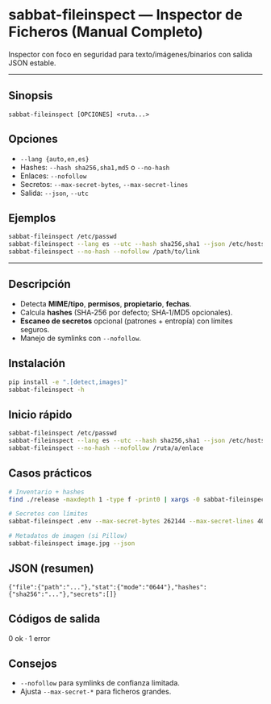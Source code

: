# sabbat-fileinspect — Inspector de Ficheros (Manual Completo)

Inspector con foco en seguridad para texto/imágenes/binarios con salida JSON estable.

---
## Sinopsis
```
sabbat-fileinspect [OPCIONES] <ruta...>
```

## Opciones
- `--lang {auto,en,es}`
- Hashes: `--hash sha256,sha1,md5` o `--no-hash`
- Enlaces: `--nofollow`
- Secretos: `--max-secret-bytes`, `--max-secret-lines`
- Salida: `--json`, `--utc`

## Ejemplos
```bash
sabbat-fileinspect /etc/passwd
sabbat-fileinspect --lang es --utc --hash sha256,sha1 --json /etc/hosts
sabbat-fileinspect --no-hash --nofollow /path/to/link
```
---

## Descripción
- Detecta **MIME/tipo**, **permisos**, **propietario**, **fechas**.
- Calcula **hashes** (SHA‑256 por defecto; SHA‑1/MD5 opcionales).
- **Escaneo de secretos** opcional (patrones + entropía) con límites seguros.
- Manejo de symlinks con `--nofollow`.

## Instalación
```bash
pip install -e ".[detect,images]"
sabbat-fileinspect -h
```

## Inicio rápido
```bash
sabbat-fileinspect /etc/passwd
sabbat-fileinspect --lang es --utc --hash sha256,sha1 --json /etc/hosts
sabbat-fileinspect --no-hash --nofollow /ruta/a/enlace
```

## Casos prácticos
```bash
# Inventario + hashes
find ./release -maxdepth 1 -type f -print0 | xargs -0 sabbat-fileinspect --json > release.json

# Secretos con límites
sabbat-fileinspect .env --max-secret-bytes 262144 --max-secret-lines 400 --json

# Metadatos de imagen (si Pillow)
sabbat-fileinspect image.jpg --json
```

## JSON (resumen)
```jsonc
{"file":{"path":"..."},"stat":{"mode":"0644"},"hashes":{"sha256":"..."},"secrets":[]}
```

## Códigos de salida
0 ok · 1 error

## Consejos
- `--nofollow` para symlinks de confianza limitada.
- Ajusta `--max-secret-*` para ficheros grandes.
